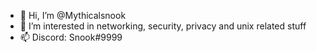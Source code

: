 - 👋 Hi, I’m @Mythicalsnook
- 👀 I’m interested in networking, security, privacy and unix related stuff
- 📫 Discord: Snook#9999

<!---
Mythicalsnook/Mythicalsnook is a ✨ special ✨ repository because its `README.md` (this file) appears on your GitHub profile.
You can click the Preview link to take a look at your changes.
--->
